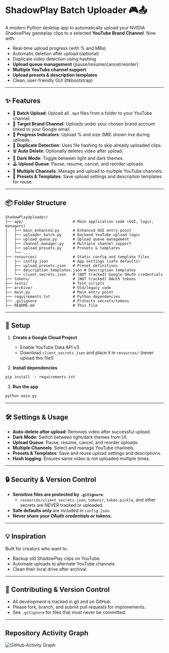 # ShadowPlay Batch Uploader 🎮📤

A modern Python desktop app to automatically upload your NVIDIA ShadowPlay gameplay clips to a selected **YouTube Brand Channel**. Now with:
- Real-time upload progress (with % and MBs)
- Automatic deletion after upload (optional)
- Duplicate video detection using hashing
- **Upload queue management** (pause/resume/cancel/reorder)
- **Multiple YouTube channel support**
- **Upload presets & description templates**
- Clean, user-friendly GUI (ttkbootstrap)

---

## ✨ Features

- 🔄 **Batch Upload**: Upload all `.mp4` files from a folder to your YouTube channel.
- 🎯 **Target Brand Channel**: Uploads under your chosen brand account linked to your Google email.
- 🚀 **Progress Indicators**: Upload % and size (MB) shown live during uploads.
- 🧠 **Duplicate Detection**: Uses file hashing to skip already uploaded clips.
- 🗑️ **Auto Delete**: Optionally deletes video after upload.
- 🌙 **Dark Mode**: Toggle between light and dark themes.
- 🕹️ **Upload Queue**: Pause, resume, cancel, and reorder uploads.
- 👥 **Multiple Channels**: Manage and upload to multiple YouTube channels.
- 📝 **Presets & Templates**: Save upload settings and description templates for reuse.

---

## 📦 Folder Structure

```
ShadowPlayUploader/
├── app/                      # Main application code (GUI, logic, managers)
│   ├── main_enhanced.py      # Enhanced GUI entry point
│   ├── uploader_batch.py     # Backend YouTube upload logic
│   ├── upload_queue.py       # Upload queue management
│   ├── channel_manager.py    # Multiple channel support
│   ├── upload_presets.py     # Presets & templates
│   └── ...
├── resources/                # Static config and template files
│   ├── config.json           # App settings (safe defaults)
│   ├── upload_presets.json   # Preset definitions
│   ├── description_templates.json # Description templates
│   └── client_secrets.json   # (NOT tracked) Google OAuth credentials
├── tokens/                   # (NOT tracked) OAuth tokens
├── tests/                    # Test scripts
├── archive/                  # Old/legacy code
├── main.py                   # Main entry point
├── requirements.txt          # Python dependencies
├── .gitignore                # Protects secrets/tokens
├── README.md                 # This file
```

---

## 🔧 Setup

1. **Create a Google Cloud Project**  
   - Enable YouTube Data API v3  
   - Download `client_secrets.json` and place it in `resources/` (never upload this file!)

2. **Install dependencies**
```bash
pip install -r requirements.txt
```

3. **Run the app**
```bash
python main.py
```

---

## 🛠 Settings & Usage

- **Auto-delete after upload**: Removes video after successful upload.
- **Dark Mode**: Switch between light/dark themes from UI.
- **Upload Queue**: Pause, resume, cancel, and reorder uploads.
- **Multiple Channels**: Select and manage YouTube channels.
- **Presets & Templates**: Save and reuse upload settings and descriptions.
- **Hash logging**: Ensures same video is not uploaded multiple times.

---

## 🔒 Security & Version Control

- **Sensitive files are protected by `.gitignore`**:
  - `resources/client_secrets.json`, `tokens/`, `token.pickle`, and other secrets are NEVER tracked or uploaded.
- **Safe defaults only** are included in `config.json`.
- **Never share your OAuth credentials or tokens.**

---

## 💡 Inspiration

Built for creators who want to:
- Backup old ShadowPlay clips on YouTube.
- Automate uploads to alternate YouTube channels.
- Clean their local drive after archival.

---

## 🤝 Contributing & Version Control

- All development is tracked in git and on GitHub.
- Please fork, branch, and submit pull requests for improvements.
- See `.gitignore` for files that must never be committed.

---

## Repository Activity Graph

![GitHub Activity Graph](https://github-readme-activity-graph.cyclic.app/graph?username=diluteoxygen&repo=ShadowPlayUploader&theme=github-compact)



